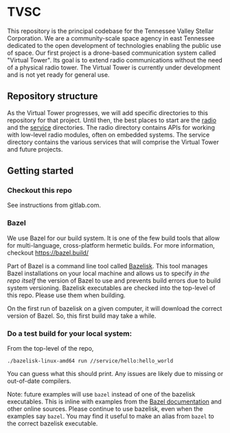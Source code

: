 # TVSC

This repository is the principal codebase for the Tennessee Valley Stellar Corporation. We are a community-scale space agency in east Tennessee dedicated to the open development of technologies enabling the public use of space. Our first project is a drone-based communication system called "Virtual Tower". Its goal is to extend radio communications without the need of a physical radio tower. The Virtual Tower is currently under development and is not yet ready for general use.

## Repository structure

As the Virtual Tower progresses, we will add specific directories to this repository for that project. Until then, the best places to start are the [radio](./radio) and the [service](./service) directories. The radio directory contains APIs for working with low-level radio modules, often on embedded systems. The service directory contains the various services that will comprise the Virtual Tower and future projects.

## Getting started

### Checkout this repo

See instructions from gitlab.com.

### Bazel

We use Bazel for our build system. It is one of the few build tools that allow for multi-language, cross-platform hermetic builds. For more information, checkout https://bazel.build/

Part of Bazel is a command line tool called [Bazelisk](https://github.com/bazelbuild/bazelisk). This tool manages Bazel installations on your local machine and allows us to specify *in the repo itself* the version of Bazel to use and prevents build errors due to build system versioning. Bazelisk executables are checked into the top-level of this repo. Please use them when building.

On the first run of bazelisk on a given computer, it will download the correct version of Bazel. So, this first build may take a while.

### Do a test build for your local system:

From the top-level of the repo,
```
./bazelisk-linux-amd64 run //service/hello:hello_world
```

You can guess what this should print. Any issues are likely due to missing or out-of-date compilers.

Note: future examples will use `bazel` instead of one of the bazelisk executables. This is inline with examples from the [Bazel documentation](https://bazel.build/) and other online sources. Please continue to use bazelisk, even when the examples say `bazel`. You may find it useful to make an alias from `bazel` to the correct bazelisk executable.
